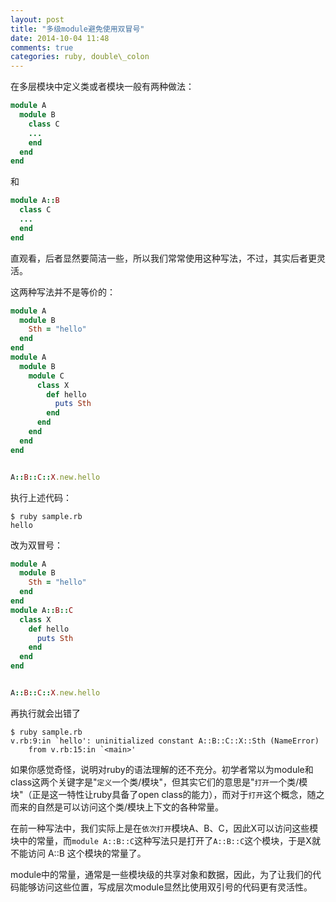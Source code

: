 ```yaml
---
layout: post
title: "多级module避免使用双冒号"
date: 2014-10-04 11:48
comments: true
categories: ruby, double\_colon
---
```


在多层模块中定义类或者模块一般有两种做法：
```ruby
module A
  module B
    class C
    ...
    end
  end
end
```

和

```ruby
module A::B
  class C
  ...
  end
end
```

直观看，后者显然要简洁一些，所以我们常常使用这种写法，不过，其实后者更灵活。

这两种写法并不是等价的：

```ruby
module A
  module B
    Sth = "hello"
  end
end
module A
  module B
    module C
      class X
        def hello
          puts Sth
        end
      end
    end
  end
end


A::B::C::X.new.hello
```

执行上述代码：
```
$ ruby sample.rb 
hello
```

改为双冒号：
```ruby
module A
  module B
    Sth = "hello"
  end
end
module A::B::C
  class X
    def hello
      puts Sth
    end
  end
end


A::B::C::X.new.hello
```

再执行就会出错了
```
$ ruby sample.rb 
v.rb:9:in `hello': uninitialized constant A::B::C::X::Sth (NameError)
    from v.rb:15:in `<main>'
```

如果你感觉奇怪，说明对ruby的语法理解的还不充分。初学者常以为module和class这两个关键字是"`定义`一个类/模块"，但其实它们的意思是"`打开`一个类/模块"（正是这一特性让ruby具备了open class的能力），而对于`打开`这个概念，随之而来的自然是可以访问这个类/模块上下文的各种常量。

在前一种写法中，我们实际上是在`依次打开`模块A、B、C，因此X可以访问这些模块中的常量，而`module A::B::C`这种写法只是打开了` A::B::C `这个模块，于是X就不能访问 A::B 这个模块的常量了。

module中的常量，通常是一些模块级的共享对象和数据，因此，为了让我们的代码能够访问这些位置，写成层次module显然比使用双引号的代码更有灵活性。
